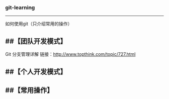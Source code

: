 ### git-learning
----
如何使用git（只介绍常用的操作）

##【团队开发模式】
----
Git 分支管理详解
  链接：http://www.topthink.com/topic/727.html
  
##【个人开发模式】
----




##【常用操作】
----
